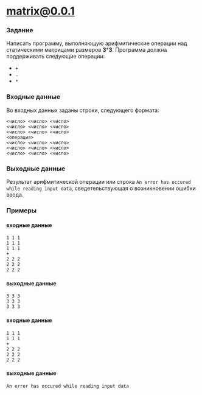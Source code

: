# matrix@0.0.1

### Задание
Написать программу, выполняющую арифмитические операции над статическими матрицами размеров **3*****3**. Программа должна поддерживать следующие операции:
- `+`
- `-`
- `*`

### Входные данные
Во входных данных заданы строки, следующего формата:
```
<число> <число> <число>
<число> <число> <число>
<число> <число> <число>
<операция>
<число> <число> <число>
<число> <число> <число>
<число> <число> <число>
```

### Выходные данные
Результат арифмитической операции или строка `An error has occured while reading input data`, сведетельствующая о возникновении ошибки ввода.

### Примеры
#### входные данные
```
1 1 1
1 1 1
1 1 1
+
2 2 2
2 2 2
2 2 2
```
#### выходные данные
```
3 3 3
3 3 3
3 3 3
```
#### входные данные
```
1 1 1
1 1 1
+
2 2 2
2 2 2
2 2 2
```
#### выходные данные
`An error has occured while reading input data`
